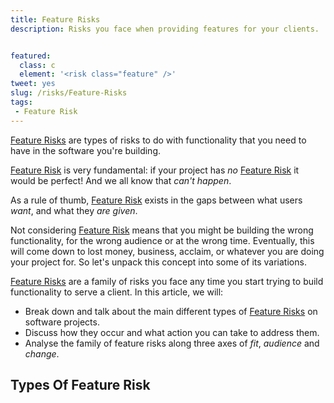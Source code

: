 ```yaml
---
title: Feature Risks
description: Risks you face when providing features for your clients.


featured: 
  class: c
  element: '<risk class="feature" />'
tweet: yes
slug: /risks/Feature-Risks
tags: 
 - Feature Risk
---
```

[Feature Risks](/tags/Feature-Risk) are types of risks to do with functionality that you need to have in the software you're building.  


[Feature Risk](/tags/Feature-Risk) is very fundamental:  if your project has _no_ [Feature Risk](/tags/Feature-Risk) it would be perfect!  And we all know that _can't happen_.

As a rule of thumb, [Feature Risk](/tags/Feature-Risk) exists in the gaps between what users _want_, and what they _are given_.

Not considering [Feature Risk](/tags/Feature-Risk) means that you might be building the wrong functionality, for the wrong audience or at the wrong time.  Eventually, this will come down to lost money, business, acclaim, or whatever you are doing your project for.  So let's unpack this concept into some of its variations.

[Feature Risks](/tags/Feature-Risk) are a family of risks you face any time you start trying to build functionality to serve a client.  In this article, we will:

 - Break down and talk about the main different types of [Feature Risks](/tags/Feature-Risk) on software projects.
 - Discuss how they occur and what action you can take to address them.
 - Analyse the family of feature risks along three axes of _fit_, _audience_ and _change_.
 
## Types Of Feature Risk

<TagList tag="Feature Risk" filter="risks/Feature-Risks" /> 


